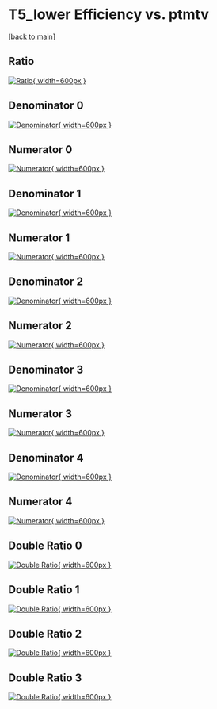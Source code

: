 # T5_lower Efficiency vs. ptmtv

[[back to main](./)]



## Ratio

[![Ratio](../mtv/var/T5_lower_loweta_321_0_eff_ptmtv.png){ width=600px }](../mtv/var/T5_lower_loweta_321_0_eff_ptmtv.pdf)

## Denominator 0

[![Denominator](../mtv/den/T5_lower_loweta_321_0_eff_ptmtv_den0.png){ width=600px }](../mtv/den/T5_lower_loweta_321_0_eff_ptmtv_den0.pdf)

## Numerator 0

[![Numerator](../mtv/num/T5_lower_loweta_321_0_eff_ptmtv_num0.png){ width=600px }](../mtv/num/T5_lower_loweta_321_0_eff_ptmtv_num0.pdf)

## Denominator 1

[![Denominator](../mtv/den/T5_lower_loweta_321_0_eff_ptmtv_den1.png){ width=600px }](../mtv/den/T5_lower_loweta_321_0_eff_ptmtv_den1.pdf)

## Numerator 1

[![Numerator](../mtv/num/T5_lower_loweta_321_0_eff_ptmtv_num1.png){ width=600px }](../mtv/num/T5_lower_loweta_321_0_eff_ptmtv_num1.pdf)

## Denominator 2

[![Denominator](../mtv/den/T5_lower_loweta_321_0_eff_ptmtv_den2.png){ width=600px }](../mtv/den/T5_lower_loweta_321_0_eff_ptmtv_den2.pdf)

## Numerator 2

[![Numerator](../mtv/num/T5_lower_loweta_321_0_eff_ptmtv_num2.png){ width=600px }](../mtv/num/T5_lower_loweta_321_0_eff_ptmtv_num2.pdf)

## Denominator 3

[![Denominator](../mtv/den/T5_lower_loweta_321_0_eff_ptmtv_den3.png){ width=600px }](../mtv/den/T5_lower_loweta_321_0_eff_ptmtv_den3.pdf)

## Numerator 3

[![Numerator](../mtv/num/T5_lower_loweta_321_0_eff_ptmtv_num3.png){ width=600px }](../mtv/num/T5_lower_loweta_321_0_eff_ptmtv_num3.pdf)

## Denominator 4

[![Denominator](../mtv/den/T5_lower_loweta_321_0_eff_ptmtv_den4.png){ width=600px }](../mtv/den/T5_lower_loweta_321_0_eff_ptmtv_den4.pdf)

## Numerator 4

[![Numerator](../mtv/num/T5_lower_loweta_321_0_eff_ptmtv_num4.png){ width=600px }](../mtv/num/T5_lower_loweta_321_0_eff_ptmtv_num4.pdf)

## Double Ratio 0

[![Double Ratio](../mtv/ratio/T5_lower_loweta_321_0_eff_ptmtv_ratio0.png){ width=600px }](../mtv/ratio/T5_lower_loweta_321_0_eff_ptmtv_ratio0.pdf)

## Double Ratio 1

[![Double Ratio](../mtv/ratio/T5_lower_loweta_321_0_eff_ptmtv_ratio1.png){ width=600px }](../mtv/ratio/T5_lower_loweta_321_0_eff_ptmtv_ratio1.pdf)

## Double Ratio 2

[![Double Ratio](../mtv/ratio/T5_lower_loweta_321_0_eff_ptmtv_ratio2.png){ width=600px }](../mtv/ratio/T5_lower_loweta_321_0_eff_ptmtv_ratio2.pdf)

## Double Ratio 3

[![Double Ratio](../mtv/ratio/T5_lower_loweta_321_0_eff_ptmtv_ratio3.png){ width=600px }](../mtv/ratio/T5_lower_loweta_321_0_eff_ptmtv_ratio3.pdf)

